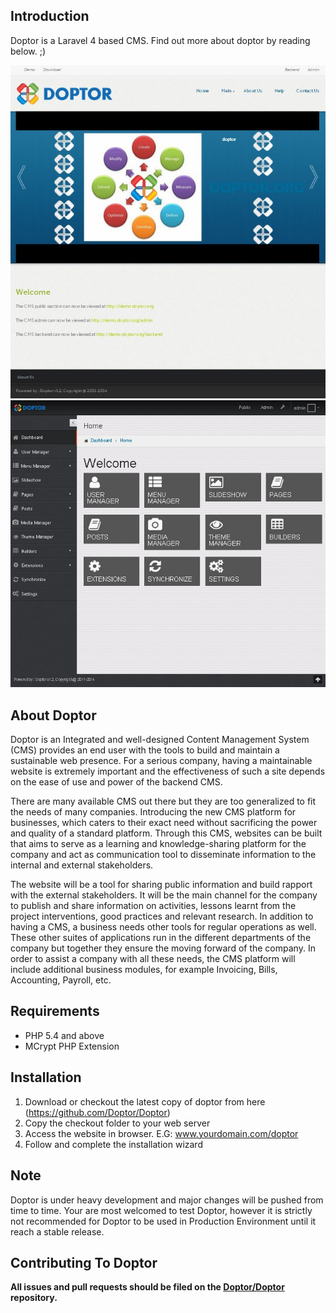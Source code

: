 Introduction
--------------
Doptor is a Laravel 4 based CMS. Find out more about doptor by reading below. ;)

<img src="https://github.com/Doptor/Doptor/blob/master/screenshots/doptor_frontend.jpg" />
<img src="https://github.com/Doptor/Doptor/blob/master/screenshots/doptor_backend.jpg" />

About Doptor
--------------
Doptor is an Integrated and well-designed Content Management System (CMS) provides an end user with the tools to build and maintain a sustainable web presence. For a serious company, having a maintainable website is extremely important and the effectiveness of such a site depends on the ease of use and power of the backend CMS. 

There are many available CMS out there but they are too generalized to fit the needs of many companies. Introducing the new CMS platform for businesses, which caters to their exact need without sacrificing the power and quality of a standard platform. Through this CMS, websites can be built that aims to serve as a learning and knowledge-sharing platform for the company and act as communication tool to disseminate information to the internal and external stakeholders. 

The website will be a tool for sharing public information and build rapport with the external stakeholders. It will be the main channel for the company to publish and share information on activities, lessons learnt from the project interventions, good practices and relevant research. In addition to having a CMS, a business needs other tools for regular operations as well. These other suites of applications run in the different departments of the company but together they ensure the moving forward of the company. In order to assist a company with all these needs, the CMS platform will include additional business modules, for example Invoicing, Bills, Accounting, Payroll, etc.

Requirements
--------------
- PHP 5.4 and above
- MCrypt PHP Extension

Installation
--------------
1.  Download or checkout the latest copy of doptor from here (https://github.com/Doptor/Doptor)
2. Copy the checkout folder to your web server
3. Access the website in browser. E.G: www.yourdomain.com/doptor
4. Follow and complete the installation wizard

Note
--------------
Doptor is under heavy development and major changes will be pushed from time to time. Your are most welcomed to test Doptor, however it is strictly not recommended for Doptor to be used in Production Environment until it reach a stable release.

Contributing To Doptor
--------------
**All issues and pull requests should be filed on the [Doptor/Doptor](https://github.com/Doptor/Doptor) repository.**
